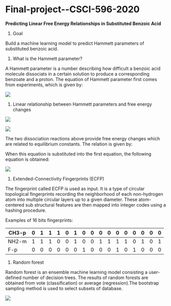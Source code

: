 # Final-project--CSCI-596-2020

**Predicting Linear Free Energy Relationships in Substituted Benzoic Acid**

1. Goal

Build a machine learning model to predict Hammett parameters of substituted benzoic acid.

1. What is the Hammett parameter?

A Hammett parameter is a number describing how difficult a benzoic acid molecule dissociats in a certain solution to produce a corresponding benzoate and a proton. The equation of Hammett parameter first comes from experiments, which is given by:

 ![](RackMultipart20201120-4-e2aa6k_html_fb42ae124126cbc8.gif)

1. Linear relationship between Hammett parameters and free energy changes

 ![](RackMultipart20201120-4-e2aa6k_html_9c21d0533dcbb2b8.gif)

![](RackMultipart20201120-4-e2aa6k_html_8191e34e48350ea8.gif)

The two dissociation reactions above provide free energy changes which are related to equilibrium constants. The relation is given by:

When this equation is substituted into the first equation, the following equation is obtained:

![](RackMultipart20201120-4-e2aa6k_html_adcd58fed2679c6b.gif)

1. Extended-Connectivity Fingerprints (ECFP)

The fingerprint called ECFP is used as input. It is a type of circular topological fingerprints recording the neighborhood of each non-hydrogen atom into multiple circular layers up to a given diameter. These atom-centered sub structural features are then mapped into integer codes using a hashing procedure.

Examples of 16 bits fingerprints:

| CH3-p | 0 | 1 | 1 | 1 | 0 | 1 | 0 | 0 | 0 | 0 | 0 | 0 | 0 | 0 | 0 | 0 |
| --- | --- | --- | --- | --- | --- | --- | --- | --- | --- | --- | --- | --- | --- | --- | --- | --- |
| NH2-m | 1 | 1 | 1 | 0 | 0 | 1 | 0 | 0 | 1 | 1 | 1 | 1 | 0 | 1 | 0 | 1 |
| F-p | 0 | 0 | 0 | 0 | 0 | 0 | 1 | 0 | 0 | 0 | 1 | 0 | 1 | 0 | 0 | 0 |

1. Random forest

Random forest is an ensemble machine learning model consisting a user-defined number of decision trees. The results of random forests are obtained from vote (classification) or average (regression).The bootstrap sampling method is used to select subsets of database.

![](RackMultipart20201120-4-e2aa6k_html_eefeb336a48f61ba.gif)
